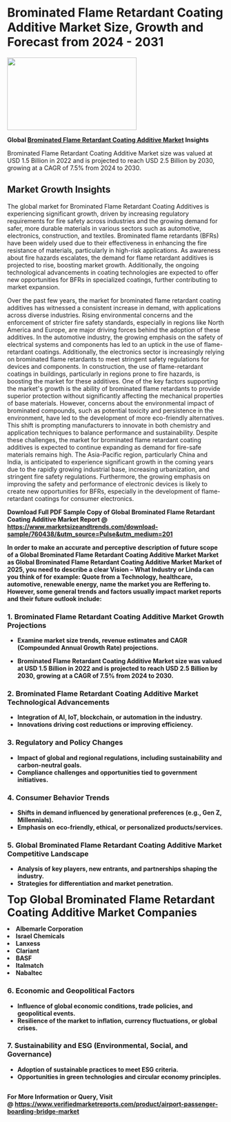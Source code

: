 <H1>Brominated Flame Retardant Coating Additive Market Size, Growth and Forecast from 2024 - 2031</H1><img class="aligncenter size-medium wp-image-584254" src="https://thirdeyenews.in/wp-content/uploads/2024/09/Global-Market-Research-300x168.jpeg" alt="" width="300" height="168" /><p><strong>Global&nbsp;<a href="https://www.marketsizeandtrends.com/download-sample/760438/&amp;utm_source=Pulse&amp;utm_medium=201">Brominated Flame Retardant Coating Additive Market</a> Insights</strong></p><p>Brominated Flame Retardant Coating Additive Market size was valued at USD 1.5 Billion in 2022 and is projected to reach USD 2.5 Billion by 2030, growing at a CAGR of 7.5% from 2024 to 2030.</p><p><h2>Market Growth Insights</h2> <p>The global market for Brominated Flame Retardant Coating Additives is experiencing significant growth, driven by increasing regulatory requirements for fire safety across industries and the growing demand for safer, more durable materials in various sectors such as automotive, electronics, construction, and textiles. Brominated flame retardants (BFRs) have been widely used due to their effectiveness in enhancing the fire resistance of materials, particularly in high-risk applications. As awareness about fire hazards escalates, the demand for flame retardant additives is projected to rise, boosting market growth. Additionally, the ongoing technological advancements in coating technologies are expected to offer new opportunities for BFRs in specialized coatings, further contributing to market expansion.</p> <p><strong></strong></p> <p>Over the past few years, the market for brominated flame retardant coating additives has witnessed a consistent increase in demand, with applications across diverse industries. Rising environmental concerns and the enforcement of stricter fire safety standards, especially in regions like North America and Europe, are major driving forces behind the adoption of these additives. In the automotive industry, the growing emphasis on the safety of electrical systems and components has led to an uptick in the use of flame-retardant coatings. Additionally, the electronics sector is increasingly relying on brominated flame retardants to meet stringent safety regulations for devices and components. In construction, the use of flame-retardant coatings in buildings, particularly in regions prone to fire hazards, is boosting the market for these additives. One of the key factors supporting the market's growth is the ability of brominated flame retardants to provide superior protection without significantly affecting the mechanical properties of base materials. However, concerns about the environmental impact of brominated compounds, such as potential toxicity and persistence in the environment, have led to the development of more eco-friendly alternatives. This shift is prompting manufacturers to innovate in both chemistry and application techniques to balance performance and sustainability. Despite these challenges, the market for brominated flame retardant coating additives is expected to continue expanding as demand for fire-safe materials remains high. The Asia-Pacific region, particularly China and India, is anticipated to experience significant growth in the coming years due to the rapidly growing industrial base, increasing urbanization, and stringent fire safety regulations. Furthermore, the growing emphasis on improving the safety and performance of electronic devices is likely to create new opportunities for BFRs, especially in the development of flame-retardant coatings for consumer electronics. <p><strong></p><p><span class=""><strong>Download Full PDF Sample Copy of Global Brominated Flame Retardant Coating Additive Market Report</strong> @ <a href="https://www.marketsizeandtrends.com/download-sample/760438/&amp;utm_source=Pulse&amp;utm_medium=201" target="_blank">https://www.marketsizeandtrends.com/download-sample/760438/&amp;utm_source=Pulse&amp;utm_medium=201</a></span></p><p>In order to make an accurate and perceptive description of future scope of a Global&nbsp;Brominated Flame Retardant Coating Additive Market Market as Global&nbsp;Brominated Flame Retardant Coating Additive Market Market of 2025, you need to describe a clear Vision &ndash; What Industry or Linda can you think of for example: Quote from a Technology, healthcare, automotive, renewable energy, name the market you are Reffering to. However, some general trends and factors usually impact market reports and their future outlook include:</p><h3>1.&nbsp;<strong>Brominated Flame Retardant Coating Additive Market Growth Projections</strong></h3><ul><li>Examine market size trends, revenue estimates and CAGR (Compounded Annual Growth Rate) projections.</li><li><p>Brominated Flame Retardant Coating Additive Market size was valued at USD 1.5 Billion in 2022 and is projected to reach USD 2.5 Billion by 2030, growing at a CAGR of 7.5% from 2024 to 2030.</p></li></ul><h3>2.&nbsp;<strong>Brominated Flame Retardant Coating Additive Market Technological Advancements</strong></h3><ul><li>Integration of AI, IoT, blockchain, or automation in the industry.</li><li>Innovations driving cost reductions or improving efficiency.</li></ul><h3>3.&nbsp;<strong>Regulatory and Policy Changes</strong></h3><ul><li>Impact of global and regional regulations, including sustainability and carbon-neutral goals.</li><li>Compliance challenges and opportunities tied to government initiatives.</li></ul><h3>4.&nbsp;<strong>Consumer Behavior Trends</strong></h3><ul><li>Shifts in demand influenced by generational preferences (e.g., Gen Z, Millennials).</li><li>Emphasis on eco-friendly, ethical, or personalized products/services.</li></ul><h3>5.&nbsp;<strong>Global Brominated Flame Retardant Coating Additive Market Competitive Landscape</strong></h3><ul><li>Analysis of key players, new entrants, and partnerships shaping the industry.</li><li>Strategies for differentiation and market penetration.</li></ul><p data-pm-slice="1 1 []"><span style="color: inherit; font-family: inherit; font-size: 25px;">Top Global Brominated Flame Retardant Coating Additive Market Companies</span></p><div class="" data-test-id=""><p><li>Albemarle Corporation</li><li> Israel Chemicals</li><li> Lanxess</li><li> Clariant</li><li> BASF</li><li> Italmatch</li><li> Nabaltec</li></p></div><h3>6.&nbsp;<strong>Economic and Geopolitical Factors</strong></h3><ul><li>Influence of global economic conditions, trade policies, and geopolitical events.</li><li>Resilience of the market to inflation, currency fluctuations, or global crises.</li></ul><h3>7.&nbsp;<strong>Sustainability and ESG (Environmental, Social, and Governance)</strong></h3><ul><li>Adoption of sustainable practices to meet ESG criteria.</li><li>Opportunities in green technologies and circular economy principles.</li></ul><h2><strong style="font-size: 14px;">For More Information or Query, Visit @&nbsp;</strong><a style="background-color: #ffffff; font-size: 14px;" href="https://www.marketsizeandtrends.com/report/brominated-flame-retardant-coating-additive-market/" target="_blank">https://www.verifiedmarketreports.com/product/airport-passenger-boarding-bridge-market</a></h2>

